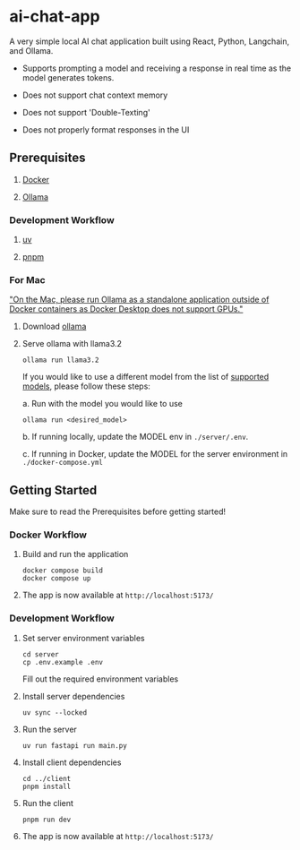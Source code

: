 # ai-chat-app

A very simple local AI chat application built using React, Python, Langchain, and Ollama.

- Supports prompting a model and receiving a response in real time as the model generates tokens.

- Does not support chat context memory

- Does not support 'Double-Texting'

- Does not properly format responses in the UI

## Prerequisites

1. [Docker](https://docs.docker.com/get-started/)

2. [Ollama](https://ollama.com/)

### Development Workflow

1. [uv](https://docs.astral.sh/uv/getting-started/)

2. [pnpm](https://pnpm.io/installation)

### For Mac

["On the Mac, please run Ollama as a standalone application outside of Docker containers as Docker Desktop does not support GPUs."](https://ollama.com/blog/ollama-is-now-available-as-an-official-docker-image)

1. Download [ollama](https://ollama.com/)

2. Serve ollama with llama3.2

   ```
   ollama run llama3.2
   ```

   If you would like to use a different model from the list of [supported models](https://ollama.com/library), please follow these steps:

   a. Run with the model you would like to use

   ```
   ollama run <desired_model>
   ```

   b. If running locally, update the MODEL env in `./server/.env`.

   c. If running in Docker, update the MODEL for the server environment in `./docker-compose.yml`

## Getting Started

Make sure to read the Prerequisites before getting started!

### Docker Workflow

1. Build and run the application

   ```
   docker compose build
   docker compose up
   ```

2. The app is now available at `http://localhost:5173/`

### Development Workflow

1. Set server environment variables

   ```
   cd server
   cp .env.example .env
   ```

   Fill out the required environment variables

2. Install server dependencies

   ```
   uv sync --locked
   ```

3. Run the server

   ```
   uv run fastapi run main.py
   ```

4. Install client dependencies

   ```
   cd ../client
   pnpm install
   ```

5. Run the client

   ```
   pnpm run dev
   ```

6. The app is now available at `http://localhost:5173/`
